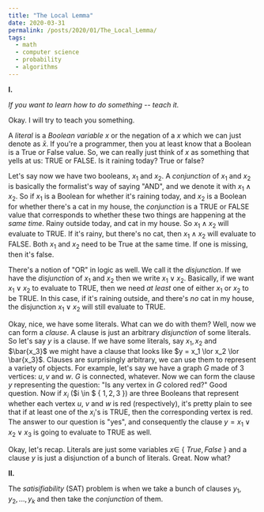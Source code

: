 ```yaml
---
title: "The Local Lemma"
date: 2020-03-31
permalink: /posts/2020/01/The_Local_Lemma/
tags:
  - math
  - computer science
  - probability
  - algorithms
---
```


**I.**

_If you want to learn how to do something -- teach it._


Okay. I will try to teach you something.

A _literal_ is a _Boolean variable_ $x$ or the negation of a $x$ which we can just denote as $\bar{x}$. If you're a programmer, then you at least know that a Boolean is a True or False value. So, we can really just think of $x$ as something that yells at us: TRUE or FALSE. Is it raining today? True or false?

Let's say now we have two booleans, $x_1$ and $x_2$. A _conjunction_ of $x_1$ and $x_2$ is basically the formalist's way of saying "AND", and we denote it with $x_1 \land x_2$. So if $x_1$ is a Boolean for whether it's raining today, and $x_2$ is a Boolean for whether there's a cat in my house, the _conjunction_ is a TRUE or FALSE value that corresponds to whether these two things are happening at the _same time_. Rainy outside today, and cat in my house. So $x_1 \land x_2$ will evaluate to TRUE. If it's rainy, but there's no cat, then $x_1 \land x_2$ will evaluate to FALSE. Both $x_1$ and $x_2$ need to be True at the same time. If one is missing, then it's false.

There's a notion of "OR" in logic as well. We call it the _disjunction_. If we have the _disjunction_ of $x_1$ and $x_2$ then we write $x_1 \lor x_2$. Basically, if we want $x_1 \lor x_2$ to evaluate to TRUE, then we need *at least* one of either $x_1$ or $x_2$ to be TRUE. In this case, if it's raining outside, and there's *no* cat in my house, the disjunction $x_1 \lor x_2$ will still evaluate to TRUE.

Okay, nice, we have some literals. What can we do with them? Well, now we can form a _clause_. A clause is just an arbitrary _disjunction_ of some literals. So let's say $y$ is a clause. If we have some literals, say $x_1, x_2$ and $\bar{x_3}$ we might have a clause that looks like $y = x_1 \lor x_2 \lor \bar{x_3}$. Clauses are surprisingly arbitrary, we can use them to represent a variety of objects. For example, let's say we have a graph $G$ made of $3$ vertices: $u, v$ and $w$. $G$ is connected, whatever. Now we can form the clause $y$ representing the question: "Is any vertex in $G$ colored red?" Good question. Now if $x_i$ ($i \in $ { $1, 2, 3$ }) are three Booleans that represent whether each vertex $u$, $v$ and $w$ is red (respectively), it's pretty plain to see that if at least one of the $x_i$'s is TRUE, then the corresponding vertex is red. The answer to our question is "yes", and consequently the clause $y = x_1 \lor x_2 \lor x_3$ is going to evaluate to TRUE as well.

Okay, let's recap. Literals are just some variables $x \in$ { $True, False$ } and a clause $y$ is just a disjunction of a bunch of literals. Great. Now what?

**II.**

The _satisifiability_ (SAT) problem is when we take a bunch of clauses $y_1, y_2, ..., y_k$ and then take the _conjunction_ of them. 
